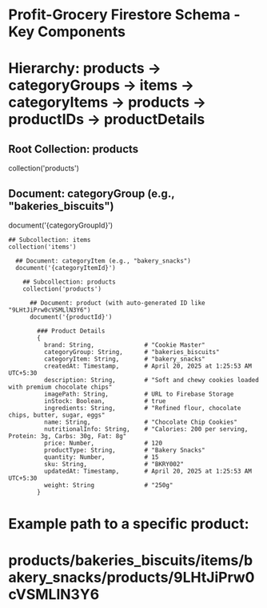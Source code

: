 # Profit-Grocery Firestore Schema - Key Components
# Hierarchy: products -> categoryGroups -> items -> categoryItems -> products -> productIDs -> productDetails

## Root Collection: products
collection('products')

  ## Document: categoryGroup (e.g., "bakeries_biscuits")
  document('{categoryGroupId}')

    ## Subcollection: items
    collection('items')

      ## Document: categoryItem (e.g., "bakery_snacks")
      document('{categoryItemId}')

        ## Subcollection: products
        collection('products')

          ## Document: product (with auto-generated ID like "9LHtJiPrw0cVSMLlN3Y6")
          document('{productId}')

            ### Product Details
            {
              brand: String,              # "Cookie Master"
              categoryGroup: String,      # "bakeries_biscuits"
              categoryItem: String,       # "bakery_snacks"
              createdAt: Timestamp,       # April 20, 2025 at 1:25:53 AM UTC+5:30
              description: String,        # "Soft and chewy cookies loaded with premium chocolate chips"
              imagePath: String,          # URL to Firebase Storage
              inStock: Boolean,           # true
              ingredients: String,        # "Refined flour, chocolate chips, butter, sugar, eggs"
              name: String,               # "Chocolate Chip Cookies"
              nutritionalInfo: String,    # "Calories: 200 per serving, Protein: 3g, Carbs: 30g, Fat: 8g"
              price: Number,              # 120
              productType: String,        # "Bakery Snacks"
              quantity: Number,           # 15
              sku: String,                # "BKRY002"
              updatedAt: Timestamp,       # April 20, 2025 at 1:25:53 AM UTC+5:30
              weight: String              # "250g"
            }

# Example path to a specific product:
# products/bakeries_biscuits/items/bakery_snacks/products/9LHtJiPrw0cVSMLlN3Y6

